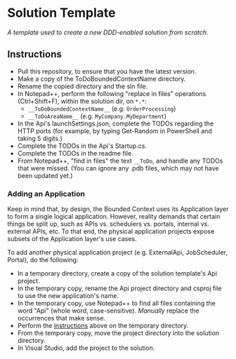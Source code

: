 # Solution Template

_A template used to create a new DDD-enabled solution from scratch._

## Instructions

- Pull this repository, to ensure that you have the latest version.
- Make a copy of the ToDoBoundedContextName directory.
- Rename the copied directory and the sln file.
- In Notepad++, perform the following "replace in files" operations (Ctrl+Shift+F), within the solution dir, on `*.*`:
	- `__ToDoBoundedContextName__` (e.g. `OrderProcessing`)
	- `__ToDoAreaName__` (e.g. `MyCompany.MyDepartment`)
- In the Api's launchSettings.json, complete the TODOs regarding the HTTP ports (for example, by typing Get-Random in PowerShell and taking 5 digits.)
- Complete the TODOs in the Api's Startup.cs.
- Complete the TODOs in the readme file.
- From Notepad++, "find in files" the text `__ToDo`, and handle any TODOs that were missed. (You can ignore any .pdb files, which may not have been updated yet.)

### Adding an Application

Keep in mind that, by design, the Bounded Context uses its Application layer to form a single logical application. However, reality demands that certain things be split up, such as APIs vs. schedulers vs. portals, internal vs. external APIs, etc. To that end, the physical application projects expose subsets of the Application layer's use cases.

To add another physical application project (e.g. ExternalApi, JobScheduler, Portal), do the following:

- In a temporary directory, create a copy of the solution template's Api project.
- In the temporary copy, rename the Api project directory and csproj file to use the new application's name.
- In the temporary copy, use Notepad++ to find all files containing the word "Api" (whole word, case-sensitive). _Manually_ replace the occurrences that make sense.
- Perform the [instructions](#instructions) above on the temporary directory.
- From the temporary copy, move the project directory into the solution directory.
- In Visual Studio, add the project to the solution.
